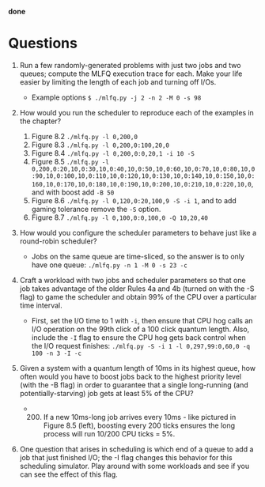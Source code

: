 **done**
# Questions
1. Run a few randomly-generated problems with just two jobs and two queues; compute the MLFQ execution trace for each. Make your life easier by limiting the length of each job and turning off I/Os.
    - Example options `$ ./mlfq.py -j 2 -n 2 -M 0 -s 98`

2. How would you run the scheduler to reproduce each of the examples in the chapter?
    1. Figure 8.2 `./mlfq.py -l 0,200,0`
    2. Figure 8.3 `./mlfq.py -l 0,200,0:100,20,0`
    3. Figure 8.4 `./mlfq.py -l 0,200,0:0,20,1 -i 10 -S`
    4. Figure 8.5 `./mlfq.py -l 0,200,0:20,10,0:30,10,0:40,10,0:50,10,0:60,10,0:70,10,0:80,10,0:90,10,0:100,10,0:110,10,0:120,10,0:130,10,0:140,10,0:150,10,0:160,10,0:170,10,0:180,10,0:190,10,0:200,10,0:210,10,0:220,10,0`, and with boost add `-B 50`
    5. Figure 8.6 `./mlfq.py -l 0,120,0:20,100,9 -S -i 1`, and to add gaming tolerance remove the `-S` option.
    6. Figure 8.7 `./mlfq.py -l 0,100,0:0,100,0 -Q 10,20,40`

3. How would you configure the scheduler parameters to behave just like a round-robin scheduler?
    - Jobs on the same queue are time-sliced, so the answer is to only have one queue: `./mlfq.py -n 1 -M 0 -s 23 -c`

4. Craft a workload with two jobs and scheduler parameters so that one job takes advantage of the older Rules 4a and 4b (turned on with the -S flag) to game the scheduler and obtain 99% of the CPU over a particular time interval.
    - First, set the I/O time to 1 with `-i`, then ensure that CPU hog calls an I/O operation on the 99th click of a 100 click quantum length. Also, include the `-I` flag to ensure the CPU hog gets back control when the I/O request finishes:  `./mlfq.py -S -i 1 -l 0,297,99:0,60,0 -q 100 -n 3 -I -c`

5. Given a system with a quantum length of 10ms in its highest queue, how often would you have to boost jobs back to the highest priority level (with the -B flag) in order to guarantee that a single long-running (and potentially-starving) job gets at least 5% of the CPU?
    - 200. If a new 10ms-long job arrives every 10ms - like pictured in Figure 8.5 (left), boosting every 200 ticks ensures the long process will run 10/200 CPU ticks = 5%.

6. One question that arises in scheduling is which end of a queue to add a job that just finished I/O; the -I flag changes this behavior for this scheduling simulator. Play around with some workloads and see if you can see the effect of this flag.

